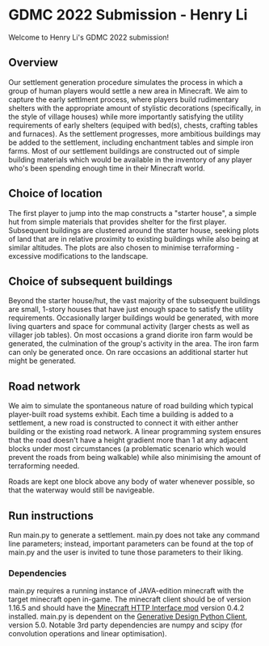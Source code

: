 # GDMC 2022 Submission - Henry Li

Welcome to Henry Li's GDMC 2022 submission!

## Overview

Our settlement generation procedure simulates the process in which a group of human players would settle a new area in Minecraft. We aim to capture the early settlment process, where players build rudimentary shelters with the appropriate amount of stylistic decorations (specifically, in the style of village houses) while more importantly satisfying the utility requirements of early shelters (equiped with bed(s), chests, crafting tables and furnaces). As the settlement progresses, more ambitious buildings may be added to the settlement, including enchantment tables and simple iron farms. Most of our settlement buildings are constructed out of simple building materials which would be available in the inventory of any player who's been spending enough time in their Minecraft world.

## Choice of location

The first player to jump into the map constructs a "starter house", a simple hut from simple materials that provides shelter for the first player. Subsequent buildings are clustered around the starter house, seeking plots of land that are in relative proximity to existing buildings while also being at similar altitudes. The plots are also chosen to minimise terraforming - excessive modifications to the landscape.

## Choice of subsequent buildings

Beyond the starter house/hut, the vast majority of the subsequent buildings are small, 1-story houses that have just enough space to satisfy the utility requirements. Occasionally larger buildings would be generated, with more living quarters and space for communal activity (larger chests as well as villager job tables). On most occasions a grand diorite iron farm would be generated, the culmination of the group's activity in the area. The iron farm can only be generated once. On rare occasions an additional starter hut might be generated.

## Road network

We aim to simulate the spontaneous nature of road building which typical player-built road systems exhibit. Each time a building is added to a settlement, a new road is constructed to connect it with either anther building or the existing road network. A linear programming system ensures that the road doesn't have a height gradient more than 1 at any adjacent blocks under most circumstances (a problematic scenario which would prevent the roads from being walkable) while also minimising the amount of terraforming needed.

Roads are kept one block above any body of water whenever possible, so that the waterway would still be navigeable.

## Run instructions

Run main.py to generate a settlement. main.py does not take any command line parameters; instead, important parameters can be found at the top of main.py and the user is invited to tune those parameters to their liking.

### Dependencies

main.py requires a running instance of JAVA-edition minecraft with the target minecraft open in-game. The minecraft client should be of version 1.16.5 and should have the [Minecraft HTTP Interface mod](https://github.com/nilsgawlik/gdmc_http_interface) version 0.4.2 installed. main.py is dependent on the [Generative Design Python Client](https://github.com/nilsgawlik/gdmc_http_client_python), version 5.0. Notable 3rd party dependencies are numpy and scipy (for convolution operations and linear optimisation).
